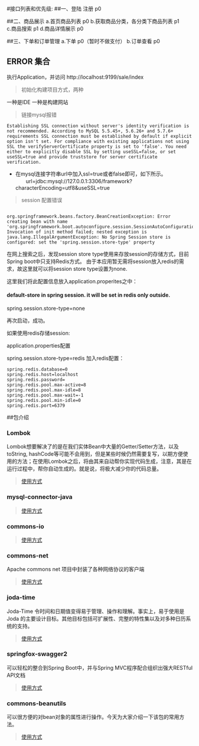 #接口列表和优先级:
##一、登陆 注册    p0

##二、商品展示
a.首页商品列表   p0
b.获取商品分类，各分类下商品列表 p1  
c.商品搜索      p1
d.商品详情展示    p0


##三、下单和订单管理
a.下单               p0（暂时不做支付）
b.订单查看          p0


## ERROR 集合

执行Application，并访问 http://localhost:9199/sale/index

> 初始化构建项目方式，两种

一种是IDE
一种是构建网站

> 链接mysql报错

```$xslt
Establishing SSL connection without server's identity verification is not recommended. According to MySQL 5.5.45+, 5.6.26+ and 5.7.6+ requirements SSL connection must be established by default if explicit option isn't set. For compliance with existing applications not using SSL the verifyServerCertificate property is set to 'false'. You need either to explicitly disable SSL by setting useSSL=false, or set useSSL=true and provide truststore for server certificate verification.
```

* 在mysql连接字符串url中加入ssl=true或者false即可，如下所示。
  　　url=jdbc:mysql://127.0.0.1:3306/framework?characterEncoding=utf8&useSSL=true
  
> session 配置错误

```$xslt

org.springframework.beans.factory.BeanCreationException: Error creating bean with name 'org.springframework.boot.autoconfigure.session.SessionAutoConfiguration$SessionRepositoryValidator': Invocation of init method failed; nested exception is java.lang.IllegalArgumentException: No Spring Session store is configured: set the 'spring.session.store-type' property
```

在网上搜索之后，发现session store type使用来存放session的存储方式，目前Spring boot中只支持Redis方式。 由于本应用暂无需将session放入redis的需求，故这里就可以将session store type设置为none.

 这里我们将此配置信息放入application.properites之中：

#### default-store in spring session. it will be set in redis only outside.

spring.session.store-type=none

再次启动，成功。

如果使用redis存储session:

application.properties配置

spring.session.store-type=redis
加入redis配置：

```
spring.redis.database=0
spring.redis.host=localhost
spring.redis.password=
spring.redis.pool.max-active=8
spring.redis.pool.max-idle=8
spring.redis.pool.max-wait=-1
spring.redis.pool.min-idle=0
spring.redis.port=6379
```



##包介绍

### Lombok

Lombok想要解决了的是在我们实体Bean中大量的Getter/Setter方法，以及toString, hashCode等可能不会用到，但是某些时候仍然需要复写，以期方便使用的方法；在使用Lombok之后，将由其来自动帮你实现代码生成，注意，其是在运行过程中，帮你自动生成的。就是说，将极大减少你的代码总量。

> [使用方式](http://blog.csdn.net/blueheart20/article/details/52909775)

### mysql-connector-java

> [使用方式](http://blog.csdn.net/catoop/article/details/50507516)


### commons-io

> [使用方式](http://blog.csdn.net/tiantang_1986/article/details/51034401)

### commons-net

Apache commons net 项目中封装了各种网络协议的客户端

> [使用方式](http://blog.csdn.net/ffm83/article/details/42144363)

### joda-time

Joda-Time 令时间和日期值变得易于管理、操作和理解。事实上，易于使用是 Joda 的主要设计目标。其他目标包括可扩展性、完整的特性集以及对多种日历系统的支持。
> [使用方式](https://www.ibm.com/developerworks/cn/java/j-jodatime.html)


### springfox-swagger2

可以轻松的整合到Spring Boot中，并与Spring MVC程序配合组织出强大RESTful API文档
> [使用方式](https://www.cnblogs.com/xiaohanghang/p/6018654.html)

### commons-beanutils

可以很方便的对bean对象的属性进行操作。今天为大家介绍一下该包的常用方法。
> [使用方式](http://blog.csdn.net/jianggujin/article/details/51104949)
